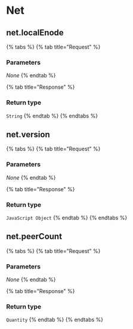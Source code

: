 # Net

## net.localEnode

 

{% tabs %}
{% tab title="Request" %}
### **Parameters**

_None_
{% endtab %}

{% tab title="Response" %}
### Return type

`String`
{% endtab %}
{% endtabs %}

## net.version

 

{% tabs %}
{% tab title="Request" %}
### **Parameters**

_None_
{% endtab %}

{% tab title="Response" %}
### Return type

`JavaScript Object`
{% endtab %}
{% endtabs %}

## net.peerCount

 

{% tabs %}
{% tab title="Request" %}
### **Parameters**

_None_
{% endtab %}

{% tab title="Response" %}
### Return type

`Quantity`
{% endtab %}
{% endtabs %}

